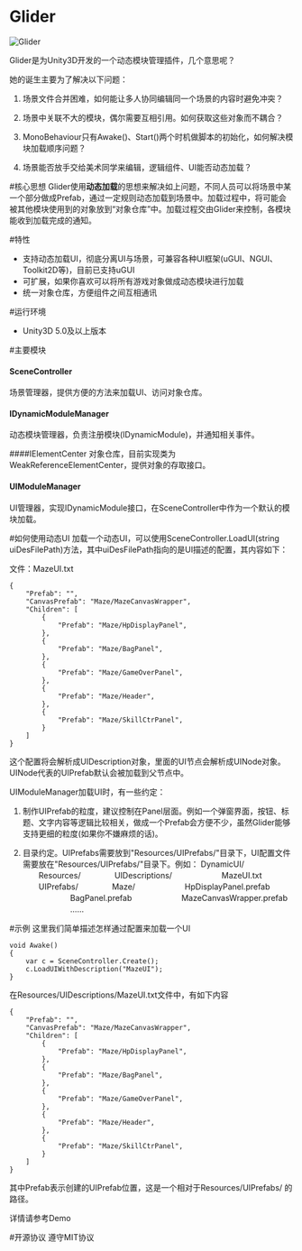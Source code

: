 # Glider

![Glider](http://upload-images.jianshu.io/upload_images/301341-e9d20d531cb25f2c.png)

Glider是为Unity3D开发的一个动态模块管理插件，几个意思呢？

她的诞生主要为了解决以下问题：
1. 场景文件合并困难，如何能让多人协同编辑同一个场景的内容时避免冲突？

2. 场景中关联不大的模块，偶尔需要互相引用。如何获取这些对象而不耦合？

3. MonoBehaviour只有Awake()、Start()两个时机做脚本的初始化，如何解决模块加载顺序问题？

4. 场景能否放手交给美术同学来编辑，逻辑组件、UI能否动态加载？

#核心思想
Glider使用**动态加载**的思想来解决如上问题，不同人员可以将场景中某一个部分做成Prefab，通过一定规则动态加载到场景中。加载过程中，将可能会被其他模块使用到的对象放到“对象仓库”中。加载过程交由Glider来控制，各模块能收到加载完成的通知。

#特性
* 支持动态加载UI，彻底分离UI与场景，可兼容各种UI框架(uGUI、NGUI、Toolkit2D等)，目前已支持uGUI
* 可扩展，如果你喜欢可以将所有游戏对象做成动态模块进行加载
* 统一对象仓库，方便组件之间互相通讯

#运行环境
* Unity3D 5.0及以上版本

#主要模块
#### SceneController
场景管理器，提供方便的方法来加载UI、访问对象仓库。

#### IDynamicModuleManager
动态模块管理器，负责注册模块(IDynamicModule)，并通知相关事件。

####IElementCenter
对象仓库，目前实现类为WeakReferenceElementCenter，提供对象的存取接口。

#### UIModuleManager
UI管理器，实现IDynamicModule接口，在SceneController中作为一个默认的模块加载。

#如何使用动态UI
加载一个动态UI，可以使用SceneController.LoadUI(string uiDesFilePath)方法，其中uiDesFilePath指向的是UI描述的配置，其内容如下：

文件：MazeUI.txt
```
{
	"Prefab": "",
	"CanvasPrefab": "Maze/MazeCanvasWrapper",
	"Children": [
		{
			"Prefab": "Maze/HpDisplayPanel",
		},
		{
			"Prefab": "Maze/BagPanel",
		},
		{
			"Prefab": "Maze/GameOverPanel",
		},
		{
			"Prefab": "Maze/Header",
		},
		{
			"Prefab": "Maze/SkillCtrPanel",
		}
	]
}
```

这个配置将会解析成UIDescription对象，里面的UI节点会解析成UINode对象。UINode代表的UIPrefab默认会被加载到父节点中。

UIModuleManager加载UI时，有一些约定：
1. 制作UIPrefab的粒度，建议控制在Panel层面。例如一个弹窗界面，按钮、标题、文字内容等逻辑比较相关，做成一个Prefab会方便不少，虽然Glider能够支持更细的粒度(如果你不嫌麻烦的话)。

2. 目录约定。UIPrefabs需要放到"Resources/UIPrefabs/"目录下，UI配置文件需要放在"Resources/UIPrefabs/"目录下。例如：
DynamicUI/
　　Resources/
　　　　UIDescriptions/
　　　　　　MazeUI.txt
　　UIPrefabs/
　　　　Maze/
　　　　　　HpDisplayPanel.prefab
　　　　　　BagPanel.prefab
　　　　　　MazeCanvasWrapper.prefab
　　　　　　......


#示例
这里我们简单描述怎样通过配置来加载一个UI

```
void Awake()
{
    var c = SceneController.Create();
    c.LoadUIWithDescription("MazeUI");
}
```

在Resources/UIDescriptions/MazeUI.txt文件中，有如下内容
```
{
	"Prefab": "",
	"CanvasPrefab": "Maze/MazeCanvasWrapper",
	"Children": [
		{
			"Prefab": "Maze/HpDisplayPanel",
		},
		{
			"Prefab": "Maze/BagPanel",
		},
		{
			"Prefab": "Maze/GameOverPanel",
		},
		{
			"Prefab": "Maze/Header",
		},
		{
			"Prefab": "Maze/SkillCtrPanel",
		}
	]
}
```
其中Prefab表示创建的UIPrefab位置，这是一个相对于Resources/UIPrefabs/ 的路径。

详情请参考Demo

#开源协议
遵守MIT协议

